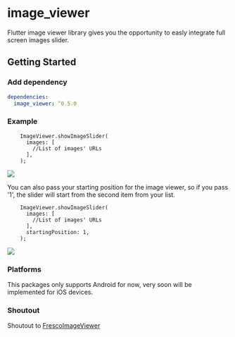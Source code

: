 # image_viewer

Flutter image viewer library gives you the opportunity to easly integrate full screen images slider.

## Getting Started

### Add dependency

```yaml
dependencies:
  image_viewer: ^0.5.0
```

### Example

```
    ImageViewer.showImageSlider(
      images: [
        //List of images' URLs
      ],
    );
```

![](https://i.ibb.co/t2gy889/ezgif-com-video-to-gif.gif)

 You can also pass your starting position for the image viewer, so if you pass '1', the slider will start from the second item from your list.


```
    ImageViewer.showImageSlider(
      images: [
        //List of images' URLs
      ],
      startingPosition: 1,
    );
```

![](https://i.ibb.co/sQV6cNp/ezgif-com-video-to-gif-1.gif)


### Platforms

This packages only supports Android for now, very soon will be implemented for iOS devices.


### Shoutout

Shoutout to [FrescoImageViewer](https://github.com/stfalcon-studio/FrescoImageViewer)

